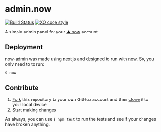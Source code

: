 admin.now
=========

[![Build Status](https://travis-ci.org/colkito/admin.now.svg?branch=master)](https://travis-ci.org/colkito/admin.now)
[![XO code style](https://img.shields.io/badge/code_style-XO-5ed9c7.svg)](https://github.com/sindresorhus/xo)

A simple admin panel for your [▲ now](https://now.sh) account.

## Deployment

now-admin was made using [next.js](https://github.com/zeit/next.js/) and designed to run with [now](https://github.com/zeit/now). So, you only need to to run:

```bash
$ now
```


## Contribute

1. [Fork](https://help.github.com/articles/fork-a-repo/) this repository to your own GitHub account and then [clone](https://help.github.com/articles/cloning-a-repository/) it to your local device
2. Start making changes

As always, you can use `$ npm test` to run the tests and see if your changes have broken anything.
